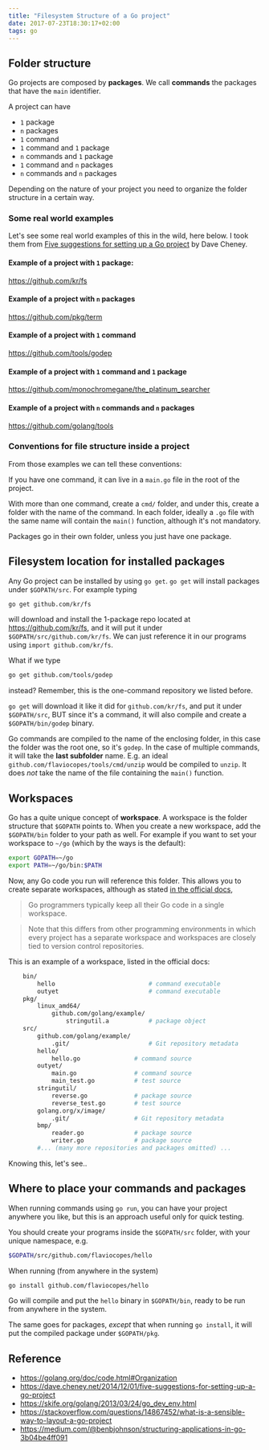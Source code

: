 ```yaml
---
title: "Filesystem Structure of a Go project"
date: 2017-07-23T18:30:17+02:00
tags: go
---
```


## Folder structure

Go projects are composed by **packages**. We call **commands** the packages that have the `main` identifier.

A project can have

- `1` package
- `n` packages
- `1` command
- `1` command and `1` package
- `n` commands and `1` package
- `1` command and `n` packages
- `n` commands and `n` packages

Depending on the nature of your project you need to organize the folder structure in a certain way.

### Some real world examples

Let's see some real world examples of this in the wild, here below. I took them from [Five suggestions for setting up a Go project](https://dave.cheney.net/2014/12/01/five-suggestions-for-setting-up-a-go-project) by Dave Cheney.

#### Example of a project with `1` package:

<https://github.com/kr/fs>

#### Example of a project with `n` packages

<https://github.com/pkg/term>

#### Example of a project with `1` command

<https://github.com/tools/godep>

#### Example of a project with `1` command and `1` package

<https://github.com/monochromegane/the_platinum_searcher>

#### Example of a project with `n` commands and `n` packages

<https://github.com/golang/tools>


### Conventions for file structure inside a project

From those examples we can tell these conventions:

If you have one command, it can live in a `main.go` file in the root of the project.

With more than one command, create a `cmd/` folder, and under this, create a folder with the name of the command. In each folder, ideally a `.go` file with the same name will contain the `main()` function, although it's not mandatory.

Packages go in their own folder, unless you just have one package.

## Filesystem location for installed packages

Any Go project can be installed by using `go get`. `go get` will install packages under `$GOPATH/src`. For example typing

```sh
go get github.com/kr/fs
```

will download and install the 1-package repo located at https://github.com/kr/fs, and it will put it under `$GOPATH/src/github.com/kr/fs`. We can just reference it in our programs using `import github.com/kr/fs`.

What if we type

```sh
go get github.com/tools/godep
```

instead? Remember, this is the one-command repository we listed before.

`go get` will download it like it did for `github.com/kr/fs`, and put it under `$GOPATH/src`, BUT since it's a command, it will also compile and create a `$GOPATH/bin/godep` binary.

Go commands are compiled to the name of the enclosing folder, in this case the folder was the root one, so it's `godep`. In the case of multiple commands, it will take the **last subfolder** name. E.g. an ideal `github.com/flaviocopes/tools/cmd/unzip` would be compiled to `unzip`. It does _not_ take the name of the file containing the `main()` function.

## Workspaces

Go has a quite unique concept of **workspace**. A workspace is the folder structure that `$GOPATH` points to. When you create a new workspace, add the `$GOPATH/bin` folder to your path as well. For example if you want to set your workspace to `~/go` (which by the ways is the default):

```sh
export GOPATH=~/go
export PATH=~/go/bin:$PATH
```

Now, any Go code you run will reference this folder. This allows you to create separate workspaces, although as stated [in the official docs](https://golang.org/doc/code.html#Organization),

> Go programmers typically keep all their Go code in a single workspace.

> Note that this differs from other programming environments in which every project has a separate workspace and workspaces are closely tied to version control repositories.

This is an example of a workspace, listed in the official docs:

```sh
    bin/
        hello                          # command executable
        outyet                         # command executable
    pkg/
        linux_amd64/
            github.com/golang/example/
                stringutil.a           # package object
    src/
        github.com/golang/example/
            .git/                      # Git repository metadata
        hello/
            hello.go               # command source
        outyet/
            main.go                # command source
            main_test.go           # test source
        stringutil/
            reverse.go             # package source
            reverse_test.go        # test source
        golang.org/x/image/
            .git/                  # Git repository metadata
        bmp/
            reader.go              # package source
            writer.go              # package source
        #... (many more repositories and packages omitted) ...
```

Knowing this, let's see..

## Where to place your commands and packages

When running commands using `go run`, you can have your project anywhere you like, but this is an approach useful only for quick testing.

You should create your programs inside the `$GOPATH/src` folder, with your unique namespace, e.g.

```sh
$GOPATH/src/github.com/flaviocopes/hello
```

When running (from anywhere in the system)

```sh
go install github.com/flaviocopes/hello
```

Go will compile and put the `hello` binary in `$GOPATH/bin`, ready to be run from anywhere in the system.

The same goes for packages, _except_ that when running `go install`, it will put the compiled package under `$GOPATH/pkg`.

## Reference

- <https://golang.org/doc/code.html#Organization>
- <https://dave.cheney.net/2014/12/01/five-suggestions-for-setting-up-a-go-project>
- <https://skife.org/golang/2013/03/24/go_dev_env.html>
- <https://stackoverflow.com/questions/14867452/what-is-a-sensible-way-to-layout-a-go-project>
- <https://medium.com/@benbjohnson/structuring-applications-in-go-3b04be4ff091>

